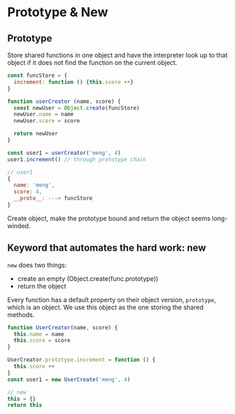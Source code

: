 # Prototype & New

## Prototype 

Store shared functions in one object and have the interpreter look up to that object if it does not find the function on the current object.

```javascript
const funcStore = {
  increment: function () {this.score ++}
}

function userCreator (name, score) {
  const newUser = Object.create(funcStore)
  newUser.name = name
  newUser.score = score

  return newUser
}

const user1 = userCreator('meng', 4)
user1.increment() // through prototype chain

// user1
{
  name: 'meng',
  score: 4,
  __proto__: ---> funcStore
}
```

Create object, make the prototype bound and return the object seems long-winded.

## Keyword that automates the hard work: new

`new` does two things:
- create an empty (Object.create(func.prototype))
- return the object

Every function has a default property on their object version, `prototype`, which is an object. We use this object as the one storing the shared methods.

```javascript
function UserCreator(name, score) {
  this.name = name
  this.score = score
}

UserCreator.prototype.increment = function () {
  this.score ++
}
const user1 = new UserCreate('meng', 4)

// new
this = {}
return this

```
